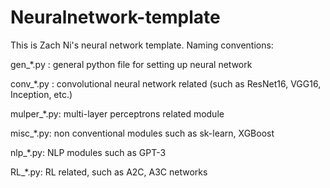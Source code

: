 # Neuralnetwork-template

This is Zach Ni's neural network template. Naming conventions:

gen_*.py : general python file for setting up neural network

conv_*.py : convolutional neural network related (such as ResNet16, VGG16, Inception, etc.) 

mulper_*.py: multi-layer perceptrons related module


misc_*.py: non conventional modules such as sk-learn, XGBoost


nlp_*.py: NLP modules such as GPT-3


RL_*.py: RL related, such as A2C, A3C networks
